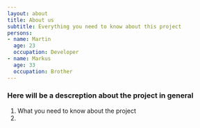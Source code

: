```yaml
---
layout: about
title: About us
subtitle: Everything you need to know about this project
persons: 
- name: Martin
  age: 23
  occupation: Developer
- name: Markus
  age: 33
  occupation: Brother
---
```



### Here will be a descreption about the project in general

 1. What you need to know about the project
 2. 


